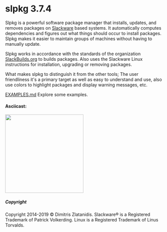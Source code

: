 # slpkg 3.7.4

Slpkg is a powerful software package manager that installs, updates, and removes packages on
[Slackware](http://www.slackware.com/) based systems. It automatically computes dependencies and
figures out what things should occur to install packages. Slpkg makes it easier to maintain groups
of machines without having to manually update.

Slpkg works in accordance with the standards of the organization [SlackBuilds.org](https://www.slackbuilds.org)
to builds packages. Also uses the Slackware Linux instructions for installation,
upgrading or removing packages.

What makes slpkg to distinguish it from the other tools; The user friendliness it's a primary
target as well as easy to understand and use, also use colors to highlight packages and
display warning messages, etc.

[EXAMPLES.md](https://gitlab.com/dslackw/slpkg/blob/master/EXAMPLES.md) Explore some examples.


#### Asciicast:

[<img src="https://gitlab.com/dslackw/images/raw/master/slpkg/asciicast.png"  width="250">](https://asciinema.org/a/3uFNAOX8o16AmKKJDIvdezPBa)


##### Copyright

Copyright 2014-2019 © Dimitris Zlatanidis. Slackware® is a Registered Trademark of Patrick Volkerding. Linux is a Registered Trademark of Linus Torvalds.
